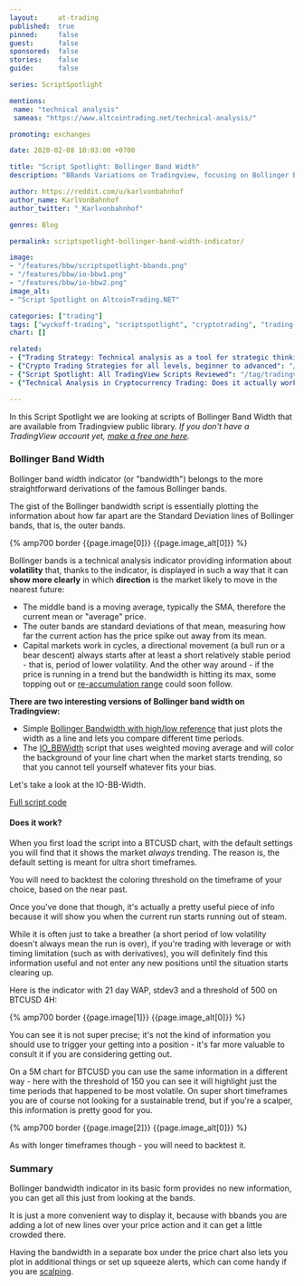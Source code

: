 ```yaml
---
layout:     at-trading
published:  true
pinned:     false
guest:      false
sponsored:  false
stories:    false
guide:      false

series: ScriptSpotlight

mentions:
 name: "technical analysis"
 sameas: "https://www.altcointrading.net/technical-analysis/"

promoting: exchanges

date: 2020-02-08 10:03:00 +0700

title: "Script Spotlight: Bollinger Band Width"
description: "BBands Variations on Tradingview, focusing on Bollinger Bandwidth this time. In this series we are picking and reviewing TradingView scripts for technical analysis that recently popped up in the daily popular feed."

author: https://reddit.com/u/karlvonbahnhof
author_name: KarlVonBahnhof
author_twitter: "_Karlvonbahnhof"

genres: Blog

permalink: scriptspotlight-bollinger-band-width-indicator/

image:
- "/features/bbw/scriptspotlight-bbands.png"
- "/features/bbw/io-bbw1.png"
- "/features/bbw/io-bbw2.png"
image_alt:
- "Script Spotlight on AltcoinTrading.NET"

categories: ["trading"]
tags: ["wyckoff-trading", "scriptspotlight", "cryptotrading", "trading-blog", "bbands", "bollinger-bands"]
chart: []

related:
- {"Trading Strategy: Technical analysis as a tool for strategic thinking": "/strategy/technical/"}
- {"Crypto Trading Strategies for all levels, beginner to advanced": "/strategy/"}
- {"Script Spotlight: All TradingView Scripts Reviewed": "/tag/tradingview-script-review/"}
- {"Technical Analysis in Cryptocurrency Trading: Does it actually work?": "/technical-analysis/"}

---
```


In this Script Spotlight we are looking at scripts of Bollinger Band Width that are available from Tradingview public library. *If you don't have a TradingView account yet, [make a free one here](http://bit.ly/atnet-tv).*

### Bollinger Band Width

Bollinger band width indicator (or "bandwidth") belongs to the more straightforward derivations of the famous Bollinger bands.

The gist of the Bollinger bandwidth script is essentially plotting the information about how far apart are the Standard Deviation lines of Bollinger bands, that is, the outer bands.

{% amp700 border {{page.image[0]}} {{page.image_alt[0]}} %}

Bollinger bands is a technical analysis indicator providing information about **volatility** that, thanks to the indicator, is displayed in such a way that it can **show more clearly** in which **direction** is the market likely to move in the nearest future:

* The middle band is a moving average, typically the SMA, therefore the current mean or "average" price.
* The outer bands are standard deviations of that mean, measuring how far the current action has the price spike out away from its mean.
* Capital markets work in cycles, a directional movement (a bull run or a bear descent) always starts after at least a short relatively stable period - that is, period of lower volatility. And the other way around - if the price is running in a trend but the bandwidth is hitting its max, some topping out or [re-accumulation range](/strategy/wyckoff-ranging-markets/) could soon follow.


**There are two interesting versions of Bollinger band width on Tradingview:**

* Simple [Bollinger Bandwidth with high/low reference](https://www.tradingview.com/script/biUOhWHn-Bollinger-BandWidth-With-High-Low-References/) that just plots the width as a line and lets you compare different time periods.
* The [IO_BBWidth](https://www.tradingview.com/script/NRCvPcvo-IO-BB-Width/) script that uses weighted moving average and will color the background of your line chart when the market starts trending, so that you cannot tell yourself whatever fits your bias.

Let's take a look at the IO-BB-Width.

[Full script code](https://www.tradingview.com/script/NRCvPcvo-IO-BB-Width/)

#### Does it work?

When you first load the script into a BTCUSD chart, with the default settings you will find that it shows the market *always* trending. The reason is, the default setting is meant for ultra short timeframes.

You will need to backtest the coloring threshold on the timeframe of your choice, based on the near past.

Once you've done that though, it's actually a pretty useful piece of info because it will show you when the current run starts running out of steam.

While it is often just to take a breather (a short period of low volatility doesn't always mean the run is over), if you're trading with leverage or with timing limitation (such as with derivatives), you will definitely find this information useful and not enter any new positions until the situation starts clearing up.

Here is the indicator with 21 day WAP, stdev3 and a threshold of 500 on BTCUSD 4H:

{% amp700 border {{page.image[1]}} {{page.image_alt[0]}} %}

You can see it is not super precise; it's not the kind of information you should use to trigger your getting into a position - it's far more valuable to consult it if you are considering getting out.

On a 5M chart for BTCUSD you can use the same information in a different way - here with the threshold of 150 you can see it will highlight just the time periods that happened to be most volatile. On super short timeframes you are of course not looking for a sustainable trend, but if you're a scalper, this information is pretty good for you.

{% amp700 border {{page.image[2]}} {{page.image_alt[0]}} %}

As with longer timeframes though - you will need to backtest it.


### Summary

Bollinger bandwidth indicator in its basic form provides no new information, you can get all this just from looking at the bands.

It is just a more convenient way to display it, because with bbands you are adding a lot of new lines over your price action and it can get a little crowded there.

Having the bandwidth in a separate box under the price chart also lets you plot in additional things or set up squeeze alerts, which can come handy if you are [scalping](/strategy/scalping/).
